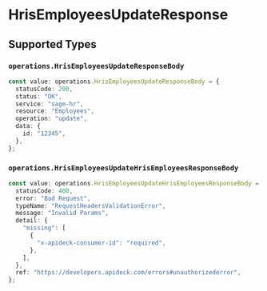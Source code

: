 # HrisEmployeesUpdateResponse


## Supported Types

### `operations.HrisEmployeesUpdateResponseBody`

```typescript
const value: operations.HrisEmployeesUpdateResponseBody = {
  statusCode: 200,
  status: "OK",
  service: "sage-hr",
  resource: "Employees",
  operation: "update",
  data: {
    id: "12345",
  },
};
```

### `operations.HrisEmployeesUpdateHrisEmployeesResponseBody`

```typescript
const value: operations.HrisEmployeesUpdateHrisEmployeesResponseBody = {
  statusCode: 400,
  error: "Bad Request",
  typeName: "RequestHeadersValidationError",
  message: "Invalid Params",
  detail: {
    "missing": [
      {
        "x-apideck-consumer-id": "required",
      },
    ],
  },
  ref: "https://developers.apideck.com/errors#unauthorizederror",
};
```

